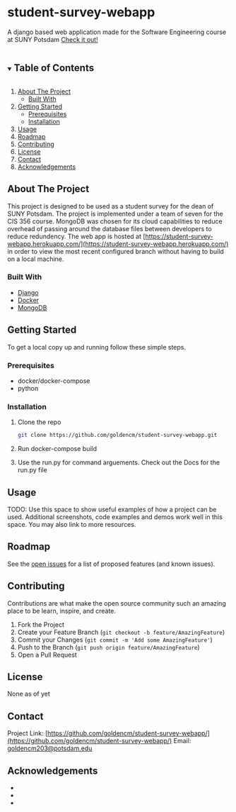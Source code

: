# student-survey-webapp
A django based web application made for the Software Engineering course at SUNY Potsdam
[Check it out!](https://student-survey-webapp.herokuapp.com/)
<!-- TABLE OF CONTENTS -->
<details open="open">
  <summary><h2 style="display: inline-block">Table of Contents</h2></summary>
  <ol>
    <li>
      <a href="#about-the-project">About The Project</a>
      <ul>
        <li><a href="#built-with">Built With</a></li>
      </ul>
    </li>
    <li>
      <a href="#getting-started">Getting Started</a>
      <ul>
        <li><a href="#prerequisites">Prerequisites</a></li>
        <li><a href="#installation">Installation</a></li>
      </ul>
    </li>
    <li><a href="#usage">Usage</a></li>
    <li><a href="#roadmap">Roadmap</a></li>
    <li><a href="#contributing">Contributing</a></li>
    <li><a href="#license">License</a></li>
    <li><a href="#contact">Contact</a></li>
    <li><a href="#acknowledgements">Acknowledgements</a></li>
  </ol>
</details>


 
<!-- ABOUT THE PROJECT -->
## About The Project
  This project is designed to be used as a student survey for the dean of SUNY Potsdam. The project is implemented under a team of seven for the CIS 356 course. MongoDB was chosen for its cloud capabilities to reduce overhead of passing around the database files between developers to reduce redundency. The web app is hosted at [https://student-survey-webapp.herokuapp.com/](https://student-survey-webapp.herokuapp.com/) in order to view the most recent configured branch without having to build on a local machine.

### Built With

* [Django](https://www.djangoproject.com/)
* [Docker](https://www.docker.com/)
* [MongoDB](https://www.mongodb.com/)



<!-- GETTING STARTED -->
## Getting Started

To get a local copy up and running follow these simple steps.

### Prerequisites

* docker/docker-compose
* python

### Installation

1. Clone the repo
   ```sh
   git clone https://github.com/goldencm/student-survey-webapp.git
   ```
2. Run docker-compose build

3. Use the run.py for command arguements. Check out the Docs for the run.py file


<!-- USAGE EXAMPLES -->
## Usage

TODO: Use this space to show useful examples of how a project can be used. Additional screenshots, code examples and demos work well in this space. You may also link to more resources.



<!-- ROADMAP -->
## Roadmap

See the [open issues](https://github.com/goldencm/student-survey-webapp/issues) for a list of proposed features (and known issues).



<!-- CONTRIBUTING -->
## Contributing

Contributions are what make the open source community such an amazing place to be learn, inspire, and create.

1. Fork the Project
2. Create your Feature Branch (`git checkout -b feature/AmazingFeature`)
3. Commit your Changes (`git commit -m 'Add some AmazingFeature'`)
4. Push to the Branch (`git push origin feature/AmazingFeature`)
5. Open a Pull Request



<!-- LICENSE -->
## License

None as of yet



<!-- CONTACT -->
## Contact


Project Link: [https://github.com/goldencm/student-survey-webapp/](https://github.com/goldencm/student-survey-webapp/)
Email: [goldencm203@potsdam.edu](goldencm203@potsdam.edu)


<!-- ACKNOWLEDGEMENTS -->
## Acknowledgements

* []()
* []()
* []()





<!-- MARKDOWN LINKS & IMAGES -->
<!-- https://www.markdownguide.org/basic-syntax/#reference-style-links -->
[contributors-shield]: https://img.shields.io/github/contributors/github_username/repo.svg?style=for-the-badge
[contributors-url]: https://github.com/github_username/repo/graphs/contributors
[forks-shield]: https://img.shields.io/github/forks/github_username/repo.svg?style=for-the-badge
[forks-url]: https://github.com/github_username/repo/network/members
[stars-shield]: https://img.shields.io/github/stars/github_username/repo.svg?style=for-the-badge
[stars-url]: https://github.com/github_username/repo/stargazers
[issues-shield]: https://img.shields.io/github/issues/github_username/repo.svg?style=for-the-badge
[issues-url]: https://github.com/github_username/repo/issues
[license-shield]: https://img.shields.io/github/license/github_username/repo.svg?style=for-the-badge
[license-url]: https://github.com/github_username/repo/blob/master/LICENSE.txt
[linkedin-shield]: https://img.shields.io/badge/-LinkedIn-black.svg?style=for-the-badge&logo=linkedin&colorB=555
[linkedin-url]: https://linkedin.com/in/github_username
